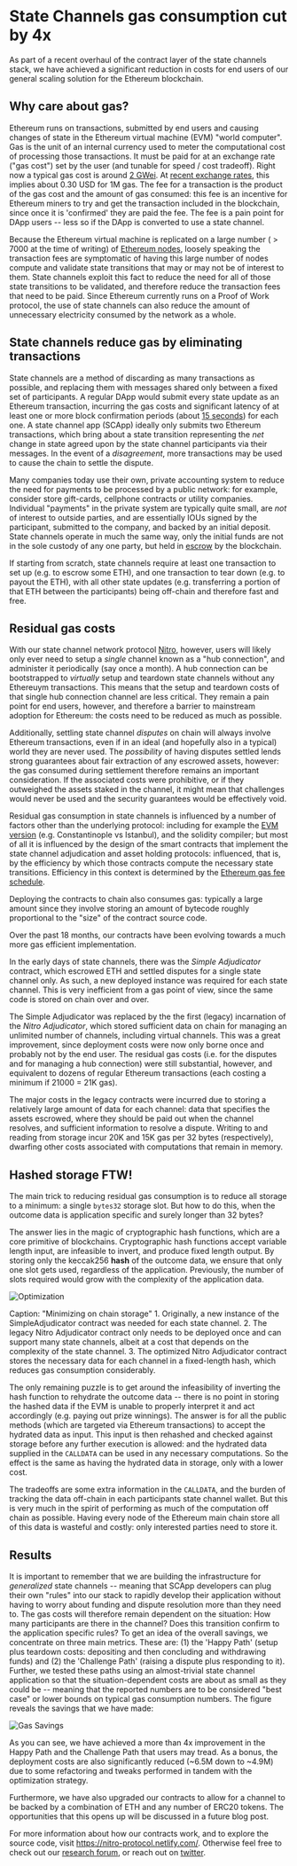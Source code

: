 # State Channels gas consumption cut by 4x

As part of a recent overhaul of the contract layer of the state channels stack, we have achieved a significant reduction in costs for end users of our general scaling solution for the Ethereum blockchain.

## Why care about gas?

Ethereum runs on transactions, submitted by end users and causing changes of state in the Ethereum virtual machine (EVM) "world computer". Gas is the unit of an internal currency used to meter the computational cost of processing those transactions. It must be paid for at an exchange rate ("gas cost") set by the user (and tunable for speed / cost tradeoff). Right now a typical gas cost is around [2 GWei](https://ethgasstation.info/). At [recent exchange rates](https://pro.coinbase.com/trade/ETH-USD), this implies about 0.30 USD for 1M gas. The fee for a transaction is the product of the gas cost and the amount of gas consumed: this fee is an incentive for Ethereum miners to try and get the transaction included in the blockchain, since once it is 'confirmed' they are paid the fee. The fee is a pain point for DApp users -- less so if the DApp is converted to use a state channel.

Because the Ethereum virtual machine is replicated on a large number ( > 7000 at the time of writing) of [Ethereum nodes](https://www.ethernodes.org/), loosely speaking the transaction fees are symptomatic of having this large number of nodes compute and validate state transitions that may or may not be of interest to them. State channels exploit this fact to reduce the need for all of those state transitions to be validated, and therefore reduce the transaction fees that need to be paid. Since Ethereum currently runs on a Proof of Work protocol, the use of state channels can also reduce the amount of unnecessary electricity consumed by the network as a whole.

## State channels reduce gas by eliminating transactions

State channels are a method of discarding as many transactions as possible, and replacing them with messages shared only between a fixed set of participants. A regular DApp would submit every state update as an Ethereum transaction, incurring the gas costs and significant latency of at least one or more block confirmation periods (about [15 seconds](https://etherscan.io/chart/blocktime)) for each one. A state channel app (SCApp) ideally only submits two Ethereum transactions, which bring about a state transition representing the _net_ change in state agreed upon by the state channel participants via their messages. In the event of a _disagreement_, more transactions may be used to cause the chain to settle the dispute.

Many companies today use their own, private accounting system to reduce the need for payments to be processed by a public network: for example, consider store gift-cards, cellphone contracts or utility companies. Individual "payments" in the private system are typically quite small, are _not_ of interest to outside parties, and are essentially IOUs signed by the participant, submitted to the company, and backed by an initial deposit. State channels operate in much the same way, only the initial funds are not in the sole custody of any one party, but held in [escrow](https://en.wikipedia.org/wiki/Escrow) by the blockchain.

If starting from scratch, state channels require at least one transaction to set up (e.g. to escrow some ETH), and one transaction to tear down (e.g. to payout the ETH), with all other state updates (e.g. transferring a portion of that ETH between the participants) being off-chain and therefore fast and free.

## Residual gas costs

With our state channel network protocol [Nitro](https://magmo.com/nitro-protocol.pdf), however, users will likely only ever need to setup a _single_ channel known as a "hub connection", and administer it periodically (say once a month). A hub connection can be bootstrapped to _virtually_ setup and teardown state channels without any Ethereuym transactions. This means that the setup and teardown costs of that single hub connection channel are less critical. They remain a pain point for end users, however, and therefore a barrier to mainstream adoption for Ethereum: the costs need to be reduced as much as possible.

Additionally, settling state channel _disputes_ on chain will always involve Ethereum transactions, even if in an ideal (and hopefully also in a typical) world they are never used. The _possibility_ of having disputes settled lends strong guarantees about fair extraction of any escrowed assets, however: the gas consumed during settlement therefore remains an important consideration. If the associated costs were prohibitive, or if they outweighed the assets staked in the channel, it might mean that challenges would never be used and the security guarantees would be effectively void.

Residual gas consumption in state channels is influenced by a number of factors other than the underlying protocol: including for example the [EVM version](https://solidity.readthedocs.io/en/latest/using-the-compiler.html#target-options) (e.g. Constantinople vs Istanbul), and the solidity compiler; but most of all it is influenced by the design of the smart contracts that implement the state channel adjudication and asset holding protocols: influenced, that is, by the efficiency by which those contracts compute the necessary state transitions. Efficiency in this context is determined by the [Ethereum gas fee schedule](https://github.com/Ethereum/yellowpaper).

Deploying the contracts to chain also consumes gas: typically a large amount since they involve storing an amount of bytecode roughly proportional to the "size" of the contract source code.

Over the past 18 months, our contracts have been evolving towards a much more gas efficient implementation.

In the early days of state channels, there was the _Simple Adjudicator_ contract, which escrowed ETH and settled disputes for a single state channel only. As such, a new deployed instance was required for each state channel. This is very inefficient from a gas point of view, since the same code is stored on chain over and over.

The Simple Adjudicator was replaced by the the first (legacy) incarnation of the _Nitro Adjudicator_, which stored sufficient data on chain for managing an unlimited number of channels, including virtual channels. This was a great improvement, since deployment costs were now only borne once and probably not by the end user. The residual gas costs (i.e. for the disputes and for managing a hub connection) were still substantial, however, and equivalent to dozens of regular Ethereum transactions (each costing a minimum if 21000 = 21K gas).

The major costs in the legacy contracts were incurred due to storing a relatively large amount of data for each channel: data that specifies the assets escrowed, where they should be paid out when the channel resolves, and sufficient information to resolve a dispute. Writing to and reading from storage incur 20K and 15K gas per 32 bytes (respectively), dwarfing other costs associated with computations that remain in memory.

## Hashed storage FTW!

The main trick to reducing residual gas consumption is to reduce all storage to a minimum: a single `bytes32` storage slot. But how to do this, when the outcome data is application specific and surely longer than 32 bytes?

The answer lies in the magic of cryptographic hash functions, which are a core primitive of blockchains. Cryptographic hash functions accept variable length input, are infeasible to invert, and produce fixed length output. By storing only the keccak256 **hash** of the outcome data, we ensure that only one slot gets used, regardless of the application. Previously, the number of slots required would grow with the complexity of the application data.

![Optimization](./optimization.svg)

Caption: "Minimizing on chain storage" 1. Originally, a new instance of the SimpleAdjudicator contract was needed for each state channel. 2. The legacy Nitro Adjudicator contract only needs to be deployed once and can support many state channels, albeit at a cost that depends on the complexity of the state channel. 3. The optimized Nitro Adjudicator contract stores the necessary data for each channel in a fixed-length hash, which reduces gas consumption considerably.

The only remaining puzzle is to get around the infeasibility of inverting the hash function to rehydrate the outcome data -- there is no point in storing the hashed data if the EVM is unable to properly interpret it and act accordingly (e.g. paying out prize winnings). The answer is for all the public methods (which are targeted via Ethereum transactions) to accept the hydrated data as input. This input is then rehashed and checked against storage before any further execution is allowed: and the hydrated data supplied in the `CALLDATA` can be used in any necessary computations. So the effect is the same as having the hydrated data in storage, only with a lower cost.

The tradeoffs are some extra information in the `CALLDATA`, and the burden of tracking the data off-chain in each participants state channel wallet. But this is very much in the spirit of performing as much of the computation off chain as possible. Having every node of the Ethereum main chain store all of this data is wasteful and costly: only interested parties need to store it.

## Results

It is important to remember that we are building the infrastructure for _generalized_ state channels -- meaning that SCApp developers can plug their own "rules" into our stack to rapidly develop their application without having to worry about funding and dispute resolution more than they need to. The gas costs will therefore remain dependent on the situation: How many participants are there in the channel? Does this transition confirm to the application specific rules? To get an idea of the overall savings, we concentrate on three main metrics. These are: (1) the 'Happy Path' (setup plus teardown costs: depositing and then concluding and withdrawing funds) and (2) the 'Challenge Path' (raising a dispute plus responding to it). Further, we tested these paths using an almost-trivial state channel application so that the situation-dependent costs are about as small as they could be -- meaning that the reported numbers are to be considered "best case" or lower bounds on typical gas consumption numbers. The figure reveals the savings that we have made:

![Gas Savings](./gas-savings.svg)

As you can see, we have achieved a more than 4x improvement in the Happy Path and the Challenge Path that users may tread. As a bonus, the deployment costs are also significantly reduced (~6.5M down to ~4.9M) due to some refactoring and tweaks performed in tandem with the optimization strategy.

Furthermore, we have also upgraded our contracts to allow for a channel to be backed by a combination of ETH and any number of ERC20 tokens. The opportunities that this opens up will be discussed in a future blog post.

For more information about how our contracts work, and to explore the source code, visit https://nitro-protocol.netlify.com/. Otherwise feel free to check out our [research forum](https://research.statechannels.org/), or reach out on [twitter](https://twitter.com/statechannels).
